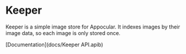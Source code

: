 # Keeper

Keeper is a simple image store for Appocular. It indexes images by
their image data, so each image is only stored once.

[Documentation](docs/Keeper API.apib)
